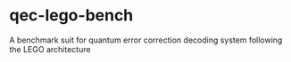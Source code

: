 # qec-lego-bench
A benchmark suit for quantum error correction decoding system following the LEGO architecture
